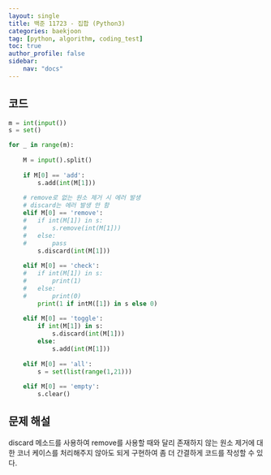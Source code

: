 ```yaml
---
layout: single
title: 백준 11723 - 집합 (Python3)
categories: baekjoon
tag: [python, algorithm, coding_test]
toc: true 
author_profile: false
sidebar:
    nav: "docs"
---
```


## 코드

```python
m = int(input())
s = set()

for _ in range(m):
    
    M = input().split()
    
    if M[0] == 'add':
        s.add(int(M[1]))
            
    # remove로 없는 원소 제거 시 에러 발생
    # discard는 에러 발생 안 함
    elif M[0] == 'remove':
    #   if int(M[1]) in s:
    #       s.remove(int(M[1]))
    #   else:
    #       pass
        s.discard(int(M[1]))
        
    elif M[0] == 'check':
    #   if int(M[1]) in s:
    #       print(1)
    #   else:
    #       print(0)
        print(1 if intM([1]) in s else 0)
            
    elif M[0] == 'toggle':
        if int(M[1]) in s:
            s.discard(int(M[1]))
        else:
            s.add(int(M[1]))
        
    elif M[0] == 'all':
        s = set(list(range(1,21)))
        
    elif M[0] == 'empty':
        s.clear()        
```



## 문제 해설

discard 메소드를 사용하여 remove를 사용할 때와 달리 존재하지 않는 원소 제거에 대한 코너 케이스를 처리해주지 않아도 되게 구현하여 좀 더 간결하게 코드를 작성할 수 있다.
